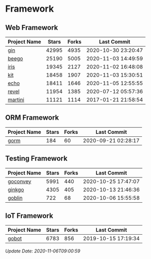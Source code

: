 # Framework

## Web Framework
| Project Name | Stars | Forks | Last Commit |
| ------------ | ----- | ----- | ----------- |
| [gin](https://github.com/gin-gonic/gin) | 42995 | 4935 | 2020-10-30 23:20:47 |
| [beego](https://github.com/astaxie/beego) | 25190 | 5005 | 2020-11-03 14:49:59 |
| [iris](https://github.com/kataras/iris) | 19345 | 2127 | 2020-11-02 16:48:08 |
| [kit](https://github.com/go-kit/kit) | 18458 | 1907 | 2020-11-03 15:30:51 |
| [echo](https://github.com/labstack/echo) | 18411 | 1646 | 2020-11-05 12:55:55 |
| [revel](https://github.com/revel/revel) | 11954 | 1385 | 2020-07-12 05:57:36 |
| [martini](https://github.com/go-martini/martini) | 11121 | 1114 | 2017-01-21 21:58:54 |

## ORM Framework
| Project Name | Stars | Forks | Last Commit |
| ------------ | ----- | ----- | ----------- |
| [gorm](https://github.com/jinzhu/gorm) | 184 | 60 | 2020-09-21 02:28:17 |

## Testing Framework
| Project Name | Stars | Forks | Last Commit |
| ------------ | ----- | ----- | ----------- |
| [goconvey](https://github.com/smartystreets/goconvey) | 5991 | 440 | 2020-10-25 17:47:07 |
| [ginkgo](https://github.com/onsi/ginkgo) | 4305 | 405 | 2020-10-13 21:46:36 |
| [goblin](https://github.com/franela/goblin) | 722 | 68 | 2020-10-06 15:55:58 |

## IoT Framework
| Project Name | Stars | Forks | Last Commit |
| ------------ | ----- | ----- | ----------- |
| [gobot](https://github.com/hybridgroup/gobot) | 6783 | 856 | 2019-10-15 17:19:34 |

*Update Date: 2020-11-06T09:00:59*